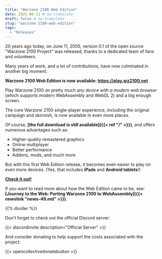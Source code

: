```yaml
---
title: "Warzone 2100 Web Edition"
date: 2025-06-11 # no-translate
draft: false # no-translate
slug: "warzone-2100-web-edition"
tags:
  - "Releases"
---
```


20 years ago today, on June 11, 2005, version 0.1 of the open source "Warzone 2100 Project" was released, thanks to a dedicated team of fans and volunteers.

Many years of work, and a lot of contributions, have now culminated in another big moment:

**Warzone 2100 Web Edition is now available: https://play.wz2100.net**

Play Warzone 2100 on pretty much _any device with a modern web browser_ (which supports modern WebAssembly and WebGL 2) and a big enough screen.

The core Warzone 2100 single-player experience, including the original campaign and skirmish, is now available in even more places.

Of course, **[the full download is still available]({{< ref "/" >}})**, and offers numerous advantages such as:
- Higher-quality remastered graphics
- Online multiplayer
- Better performance
- Addons, mods, and much more

But with this first Web Edition release, it becomes even easier to play on even more devices. (Yes, that includes **iPads** and **Android tablets**!)

**[Check it out!](https://play.wz2100.net)**

If you want to read more about how the Web Edition came to be, see: **[Journey to the Web: Porting Warzone 2100 to WebAssembly]({{< newslink "news-49.md" >}})**.

{{% divider %}}

Don't forget to check out the official Discord server:

{{< discordinvite description="Official Server" >}}

And consider donating to help support the costs associated with the project:

{{< opencollectivedonatebutton >}}
